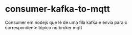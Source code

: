 # consumer-kafka-to-mqtt
Consumer em nodejs que lê de uma fila kafka e envia para o correspondente tópico no broker mqtt
